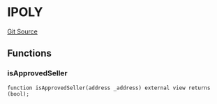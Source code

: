 # IPOLY
[Git Source](https://github.com/KlimaDAO/klimadao-solidity/blob/704b462e69030cb9a43680057bee91d745d579ba/src/protocol/pKLIMA/AltExercisepKLIMA.sol)


## Functions
### isApprovedSeller


```solidity
function isApprovedSeller(address _address) external view returns (bool);
```


